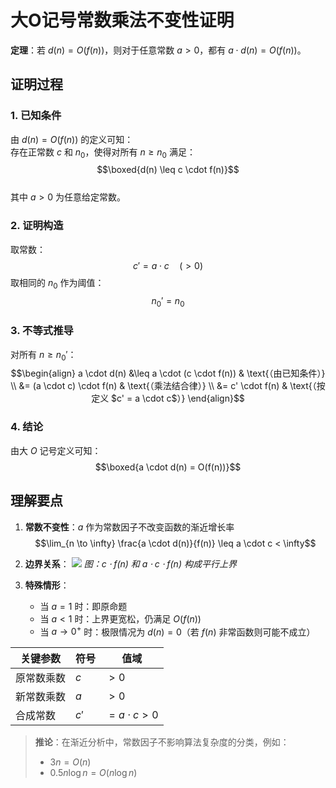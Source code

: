 <!-- 证明：若d(n)为O(f(n))，对于任意的常数a>0，ad(n)为O(f(n))。 -->

# 大O记号常数乘法不变性证明

**定理**：若 $d(n) = O(f(n))$，则对于任意常数 $a > 0$，都有 $a \cdot d(n) = O(f(n))$。

## 证明过程

### 1. 已知条件

由 $d(n) = O(f(n))$ 的定义可知：  
存在正常数 $c$ 和 $n_0$，使得对所有 $n \geq n_0$ 满足：  
$$\boxed{d(n) \leq c \cdot f(n)}$$  
其中 $a > 0$ 为任意给定常数。

### 2. 证明构造

取常数：
$$c' = a \cdot c \quad (>0)$$
取相同的 $n_0$ 作为阈值：
$$n_0' = n_0$$

### 3. 不等式推导

对所有 $n \geq n_0'$：
$$\begin{align}
a \cdot d(n) &\leq a \cdot (c \cdot f(n)) & \text{（由已知条件）} \\
&= (a \cdot c) \cdot f(n) & \text{（乘法结合律）} \\
&= c' \cdot f(n) & \text{（按定义 $c' = a \cdot c$）}
\end{align}$$

### 4. 结论

由大 $O$ 记号定义可知：  
$$\boxed{a \cdot d(n) = O(f(n))}$$

## 理解要点

1. **常数不变性**：$a$ 作为常数因子不改变函数的渐近增长率  
   $$\lim_{n \to \infty} \frac{a \cdot d(n)}{f(n)} \leq a \cdot c < \infty$$

2. **边界关系**：
   ![](https://via.placeholder.com/400x150/CCCCCC/000000?text=渐近增长边界关系图示)
   *图：$c \cdot f(n)$ 和 $a \cdot c \cdot f(n)$ 构成平行上界*

3. **特殊情形**：
    - 当 $a = 1$ 时：即原命题
    - 当 $a < 1$ 时：上界更宽松，仍满足 $O(f(n))$
    - 当 $a \to 0^+$ 时：极限情况为 $d(n) = 0$（若 $f(n)$ 非常函数则可能不成立）

| 关键参数  | 符号   | 值域              |
|-------|------|-----------------|
| 原常数乘数 | $c$  | $>0$            |
| 新常数乘数 | $a$  | $>0$            |
| 合成常数  | $c'$ | $=a \cdot c >0$ |

> **推论**：在渐近分析中，常数因子不影响算法复杂度的分类，例如：
> - $3n = O(n)$
> - $0.5n\log n = O(n\log n)$